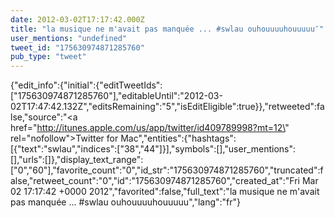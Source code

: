 ```yaml
---
date: 2012-03-02T17:17:42.000Z
title: "la musique ne m'avait pas manquée ... #swlau ouhouuuuhouuuuu″"
user_mentions: "undefined"
tweet_id: "175630974871285760"
pub_type: "tweet"
---
```

{"edit_info":{"initial":{"editTweetIds":["175630974871285760"],"editableUntil":"2012-03-02T17:47:42.132Z","editsRemaining":"5","isEditEligible":true}},"retweeted":false,"source":"<a href=\"http://itunes.apple.com/us/app/twitter/id409789998?mt=12\" rel=\"nofollow\">Twitter for Mac</a>","entities":{"hashtags":[{"text":"swlau","indices":["38","44"]}],"symbols":[],"user_mentions":[],"urls":[]},"display_text_range":["0","60"],"favorite_count":"0","id_str":"175630974871285760","truncated":false,"retweet_count":"0","id":"175630974871285760","created_at":"Fri Mar 02 17:17:42 +0000 2012","favorited":false,"full_text":"la musique ne m'avait pas manquée ... #swlau ouhouuuuhouuuuu","lang":"fr"}
